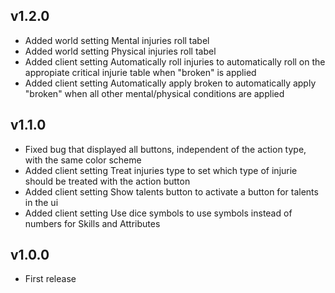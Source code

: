 ## v1.2.0
- Added world setting Mental injuries roll tabel
- Added world setting Physical injuries roll tabel
- Added client setting Automatically roll injuries to automatically roll on the appropiate critical injurie table when "broken" is applied
- Added client setting Automatically apply broken to automatically apply "broken" when all other mental/physical conditions are applied

## v1.1.0
- Fixed bug that displayed all buttons, independent of the action type, with the same color scheme
- Added client setting Treat injuries type to set which type of injurie should be treated with the action button
- Added client setting Show talents button to activate a button for talents in the ui
- Added client setting Use dice symbols to use symbols instead of numbers for Skills and Attributes

## v1.0.0
- First release
